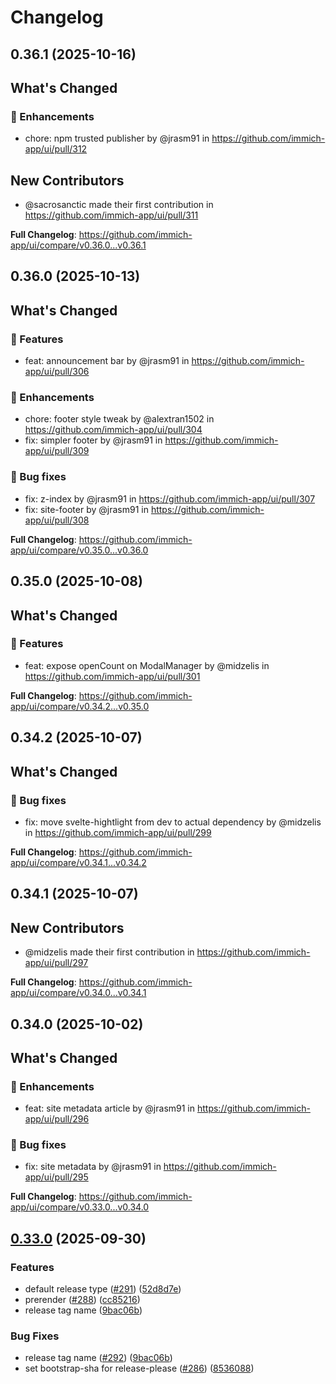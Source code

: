 # Changelog

## 0.36.1 (2025-10-16)

<!-- Release notes generated using configuration in .github/release.yml at main -->

## What's Changed
### 🌟 Enhancements
* chore: npm trusted publisher by @jrasm91 in https://github.com/immich-app/ui/pull/312

## New Contributors
* @sacrosanctic made their first contribution in https://github.com/immich-app/ui/pull/311

**Full Changelog**: https://github.com/immich-app/ui/compare/v0.36.0...v0.36.1

## 0.36.0 (2025-10-13)

<!-- Release notes generated using configuration in .github/release.yml at main -->

## What's Changed
### 🚀 Features
* feat: announcement bar by @jrasm91 in https://github.com/immich-app/ui/pull/306
### 🌟 Enhancements
* chore: footer style tweak by @alextran1502 in https://github.com/immich-app/ui/pull/304
* fix: simpler footer by @jrasm91 in https://github.com/immich-app/ui/pull/309
### 🐛 Bug fixes
* fix: z-index by @jrasm91 in https://github.com/immich-app/ui/pull/307
* fix: site-footer by @jrasm91 in https://github.com/immich-app/ui/pull/308


**Full Changelog**: https://github.com/immich-app/ui/compare/v0.35.0...v0.36.0

## 0.35.0 (2025-10-08)

<!-- Release notes generated using configuration in .github/release.yml at main -->

## What's Changed
### 🚀 Features
* feat: expose openCount on ModalManager by @midzelis in https://github.com/immich-app/ui/pull/301


**Full Changelog**: https://github.com/immich-app/ui/compare/v0.34.2...v0.35.0

## 0.34.2 (2025-10-07)

<!-- Release notes generated using configuration in .github/release.yml at main -->

## What's Changed
### 🐛 Bug fixes
* fix: move svelte-hightlight from dev to actual dependency by @midzelis in https://github.com/immich-app/ui/pull/299


**Full Changelog**: https://github.com/immich-app/ui/compare/v0.34.1...v0.34.2

## 0.34.1 (2025-10-07)

<!-- Release notes generated using configuration in .github/release.yml at main -->


## New Contributors
* @midzelis made their first contribution in https://github.com/immich-app/ui/pull/297

**Full Changelog**: https://github.com/immich-app/ui/compare/v0.34.0...v0.34.1

## 0.34.0 (2025-10-02)

<!-- Release notes generated using configuration in .github/release.yml at main -->

## What's Changed
### 🌟 Enhancements
* feat: site metadata article by @jrasm91 in https://github.com/immich-app/ui/pull/296
### 🐛 Bug fixes
* fix: site metadata by @jrasm91 in https://github.com/immich-app/ui/pull/295


**Full Changelog**: https://github.com/immich-app/ui/compare/v0.33.0...v0.34.0

## [0.33.0](https://github.com/immich-app/ui/compare/v0.32.0...v0.33.0) (2025-09-30)


### Features

* default release type ([#291](https://github.com/immich-app/ui/issues/291)) ([52d8d7e](https://github.com/immich-app/ui/commit/52d8d7e24e092ba44ed4557204dcbfe8fe6175c0))
* prerender ([#288](https://github.com/immich-app/ui/issues/288)) ([cc85216](https://github.com/immich-app/ui/commit/cc8521625dad0eb2c07204f8730f4d4dad477abb))
* release tag name ([9bac06b](https://github.com/immich-app/ui/commit/9bac06b4fb5e238c09a9a42f3ee5bd7511c03b5f))


### Bug Fixes

* release tag name ([#292](https://github.com/immich-app/ui/issues/292)) ([9bac06b](https://github.com/immich-app/ui/commit/9bac06b4fb5e238c09a9a42f3ee5bd7511c03b5f))
* set bootstrap-sha for release-please ([#286](https://github.com/immich-app/ui/issues/286)) ([8536088](https://github.com/immich-app/ui/commit/8536088e8bae2f1ceb5daa86f9bf6d436371ac7c))
